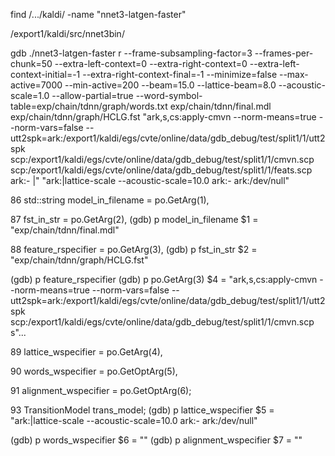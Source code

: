 find /.../kaldi/ -name "nnet3-latgen-faster"

/export1/kaldi/src/nnet3bin/

gdb ./nnet3-latgen-faster
r --frame-subsampling-factor=3 --frames-per-chunk=50 --extra-left-context=0 --extra-right-context=0 --extra-left-context-initial=-1 --extra-right-context-final=-1 --minimize=false --max-active=7000 --min-active=200 --beam=15.0 --lattice-beam=8.0 --acoustic-scale=1.0 --allow-partial=true --word-symbol-table=exp/chain/tdnn/graph/words.txt exp/chain/tdnn/final.mdl exp/chain/tdnn/graph/HCLG.fst "ark,s,cs:apply-cmvn --norm-means=true --norm-vars=false --utt2spk=ark:/export1/kaldi/egs/cvte/online/data/gdb_debug/test/split1/1/utt2spk scp:/export1/kaldi/egs/cvte/online/data/gdb_debug/test/split1/1/cmvn.scp scp:/export1/kaldi/egs/cvte/online/data/gdb_debug/test/split1/1/feats.scp ark:- |" "ark:|lattice-scale --acoustic-scale=10.0 ark:- ark:/dev/null"

86 std::string model_in_filename = po.GetArg(1),

87 fst_in_str = po.GetArg(2), (gdb) p model_in_filename $1 = "exp/chain/tdnn/final.mdl"

88 feature_rspecifier = po.GetArg(3), (gdb) p fst_in_str $2 = "exp/chain/tdnn/graph/HCLG.fst"

(gdb) p feature_rspecifier (gdb) p po.GetArg(3) $4 = "ark,s,cs:apply-cmvn --norm-means=true --norm-vars=false --utt2spk=ark:/export1/kaldi/egs/cvte/online/data/gdb_debug/test/split1/1/utt2spk scp:/export1/kaldi/egs/cvte/online/data/gdb_debug/test/split1/1/cmvn.scp s"...

89 lattice_wspecifier = po.GetArg(4),

90 words_wspecifier = po.GetOptArg(5),

91 alignment_wspecifier = po.GetOptArg(6);

93 TransitionModel trans_model; (gdb) p lattice_wspecifier $5 = "ark:|lattice-scale --acoustic-scale=10.0 ark:- ark:/dev/null"

(gdb) p words_wspecifier $6 = "" (gdb) p alignment_wspecifier $7 = ""
